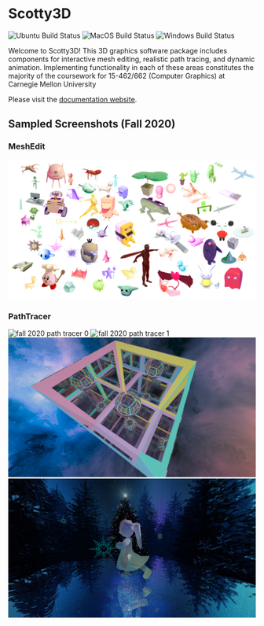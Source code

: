 
# Scotty3D

![Ubuntu Build Status](https://github.com/CMU-Graphics/Scotty3D/workflows/Ubuntu/badge.svg) ![MacOS Build Status](https://github.com/CMU-Graphics/Scotty3D/workflows/MacOS/badge.svg) ![Windows Build Status](https://github.com/CMU-Graphics/Scotty3D/workflows/Windows/badge.svg)

Welcome to Scotty3D! This 3D graphics software package includes components for interactive mesh
editing, realistic path tracing, and dynamic animation. Implementing functionality in each of these areas
constitutes the majority of the coursework for 15-462/662 (Computer Graphics) at Carnegie Mellon University

Please visit the [documentation website](https://cmu-graphics.github.io/Scotty3D/).

## Sampled Screenshots (Fall 2020)

### MeshEdit

![fall 2020 meshes](docs/results/me_f20.png)

### PathTracer

![fall 2020 path tracer 0](docs/results/pt_f20_0.jpg)
![fall 2020 path tracer 1](docs/results/pt_f20_1.png)
![fall 2020 path tracer 2](docs/results/pt_f20_2.png)
![fall 2020 path tracer 3](docs/results/pt_f20_3.png)
